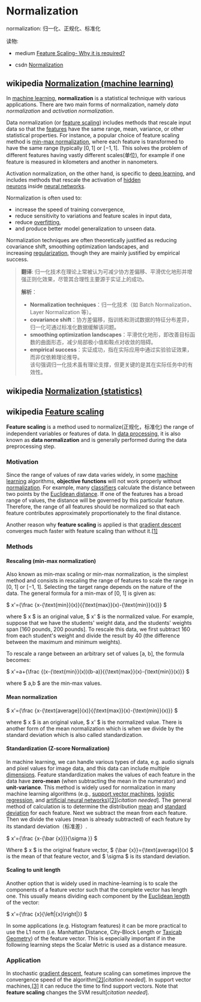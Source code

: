 # Normalization

normalization: 归一化、正规化、标准化

读物:

- medium [Feature Scaling- Why it is required?](https://rahul-saini.medium.com/feature-scaling-why-it-is-required-8a93df1af310) 

- csdn [Normalization](https://blog.csdn.net/gwplovekimi/article/details/84647354) 

## wikipedia [Normalization (machine learning)](https://en.wikipedia.org/wiki/Normalization_(machine_learning))

In [machine learning](https://en.wikipedia.org/wiki/Machine_learning "Machine learning"), **normalization** is a statistical technique with various applications. There are two main forms of normalization, namely *data normalization* and *activation normalization*. 

Data normalization (or [feature scaling](https://en.wikipedia.org/wiki/Feature_scaling "Feature scaling")) includes methods that rescale input data so that the [features](https://en.wikipedia.org/wiki/Feature_(machine_learning) "Feature (machine learning)") have the same range, mean, variance, or other statistical properties. For instance, a popular choice of feature scaling method is [min-max normalization](https://en.wikipedia.org/wiki/Feature_scaling#Rescaling_(min-max_normalization) "Feature scaling"), where each feature is transformed to have the same range (typically $[0,1]$ or $[-1,1]$.  This solves the problem of different features having vastly different scales(单位), for example if one feature is measured in kilometers and another in nanometers.

Activation normalization, on the other hand, is specific to [deep learning](https://en.wikipedia.org/wiki/Deep_learning "Deep learning"), and includes methods that rescale the activation of [hidden neurons](https://en.wikipedia.org/wiki/Hidden_layer "Hidden layer") inside [neural networks](https://en.wikipedia.org/wiki/Neural_network_(machine_learning) "Neural network (machine learning)").

Normalization is often used to:

- increase the speed of training convergence,
- reduce sensitivity to variations and feature scales in input data,
- reduce [overfitting](https://en.wikipedia.org/wiki/Overfitting "Overfitting"),
- and produce better model generalization to unseen data.

Normalization techniques are often theoretically justified as reducing covariance shift, smoothing optimization landscapes, and increasing [regularization](https://en.wikipedia.org/wiki/Regularization_(mathematics) "Regularization (mathematics)"), though they are mainly justified by empirical success.

> **翻译**: 归一化技术在理论上常被认为可减少协方差偏移、平滑优化地形并增强正则化效果，尽管其合理性主要源于实证上的成功。
> 
> **解析**：
> 
> - **Normalization techniques**：归一化技术（如 Batch Normalization、Layer Normalization 等）。
> - **covariance shift**：协方差偏移，指训练和测试数据的特征分布差异，归一化可通过标准化数据缓解该问题。
> - **smoothing optimization landscapes**：平滑优化地形，即改善目标函数的曲面形态，减少局部极小值和鞍点对收敛的阻碍。
> - **empirical success**：实证成功，指在实际应用中通过实验验证效果，而非仅依赖理论推导。  
>   该句强调归一化技术虽有理论支撑，但更关键的是其在实际任务中的有效性。

## wikipedia [Normalization (statistics)](https://en.wikipedia.org/wiki/Normalization_(statistics))

## wikipedia [Feature scaling](https://en.wikipedia.org/wiki/Feature_scaling)

**Feature scaling** is a method used to normalize(正规化，标准化) the range of independent variables or features of data. In [data processing](https://en.wikipedia.org/wiki/Data_processing), it is also known as **data normalization** and is generally performed during the data preprocessing step.

### Motivation

Since the range of values of raw data varies widely, in some [machine learning](https://en.wikipedia.org/wiki/Machine_learning) algorithms, **objective functions** will not work properly without [normalization](https://en.wikipedia.org/wiki/Normalization_(statistics)). For example, many [classifiers](https://en.wikipedia.org/wiki/Statistical_classification) calculate the distance between two points by the [Euclidean distance](https://en.wikipedia.org/wiki/Euclidean_distance). If one of the features has a broad range of values, the distance will be governed by this particular feature. Therefore, the range of all features should be normalized so that each feature contributes approximately proportionately to the final distance.

Another reason why **feature scaling** is applied is that [gradient descent](https://en.wikipedia.org/wiki/Gradient_descent) converges much faster with feature scaling than without it.[[1\]](https://en.wikipedia.org/wiki/Feature_scaling#cite_note-1)

### Methods

#### Rescaling (min-max normalization)

Also known as min-max scaling or min-max normalization, is the simplest method and consists in rescaling the range of features to scale the range in [0, 1] or [−1, 1]. Selecting the target range depends on the nature of the data. The general formula for a min-max of [0, 1] is given as:

$ x'={\frac {x-{\text{min}}(x)}{{\text{max}}(x)-{\text{min}}(x)}} $

where $ x $ is an original value, $ x' $ is the normalized value. For example, suppose that we have the students' weight data, and the students' weights span [160 pounds, 200 pounds]. To rescale this data, we first subtract 160 from each student's weight and divide the result by 40 (the difference between the maximum and minimum weights).

To rescale a range between an arbitrary set of values [a, b], the formula becomes:

$ x'=a+{\frac {(x-{\text{min}}(x))(b-a)}{{\text{max}}(x)-{\text{min}}(x)}} $

where $ a,b $ are the min-max values.

#### Mean normalization

$ x'={\frac {x-{\text{average}}(x)}{{\text{max}}(x)-{\text{min}}(x)}} $

where $ x $ is an original value, $ x' $ is the normalized value. There is another form of the mean normalization which is when we divide by the standard deviation which is also called standardization.

#### Standardization (Z-score Normalization)

In machine learning, we can handle various types of data, e.g. audio signals and pixel values for image data, and this data can include multiple [dimensions](https://en.wikipedia.org/wiki/Dimensions). Feature standardization makes the values of each feature in the data have **zero-mean** (when subtracting the mean in the numerator) and **unit-variance**. This method is widely used for normalization in many machine learning algorithms (e.g., [support vector machines](https://en.wikipedia.org/wiki/Support_vector_machine), [logistic regression](https://en.wikipedia.org/wiki/Logistic_regression), and [artificial neural networks](https://en.wikipedia.org/wiki/Artificial_neural_network))[[2\]](https://en.wikipedia.org/wiki/Feature_scaling#cite_note-:0-2)[*citation needed*]. The general method of calculation is to determine the distribution [mean](https://en.wikipedia.org/wiki/Mean) and [standard deviation](https://en.wikipedia.org/wiki/Standard_deviation) for each feature. Next we subtract the mean from each feature. Then we divide the values (mean is already subtracted) of each feature by its standard deviation（标准差）.

$ x'={\frac {x-{\bar {x}}}{\sigma }} $

Where $ x $ is the original feature vector, $ {\bar {x}}={\text{average}}(x) $ is the mean of that feature vector, and $ \sigma $ is its standard deviation.

#### Scaling to unit length

Another option that is widely used in machine-learning is to scale the components of a feature vector such that the complete vector has length one. This usually means dividing each component by the [Euclidean length](https://en.wikipedia.org/wiki/Euclidean_length) of the vector:

$ x'={\frac {x}{\left\|{x}\right\|}} $

In some applications (e.g. Histogram features) it can be more practical to use the L1 norm (i.e. Manhattan Distance, City-Block Length or [Taxicab Geometry](https://en.wikipedia.org/wiki/Taxicab_Geometry)) of the feature vector. This is especially important if in the following learning steps the Scalar Metric is used as a distance measure.

### Application

In stochastic [gradient descent](https://en.wikipedia.org/wiki/Gradient_descent), feature scaling can sometimes improve the convergence speed of the algorithm[[2\]](https://en.wikipedia.org/wiki/Feature_scaling#cite_note-:0-2)[*citation needed*]. In support vector machines,[[3\]](https://en.wikipedia.org/wiki/Feature_scaling#cite_note-3) it can reduce the time to find support vectors. Note that **feature scaling** changes the SVM result[*citation needed*].
